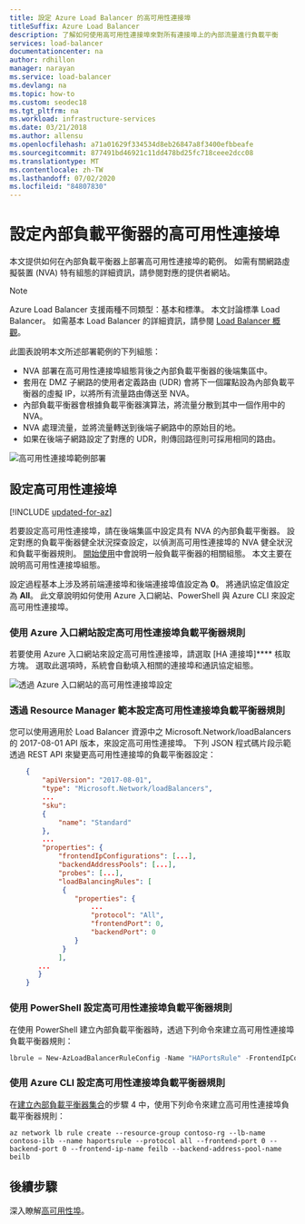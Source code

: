 ```yaml
---
title: 設定 Azure Load Balancer 的高可用性連接埠
titleSuffix: Azure Load Balancer
description: 了解如何使用高可用性連接埠來對所有連接埠上的內部流量進行負載平衡
services: load-balancer
documentationcenter: na
author: rdhillon
manager: narayan
ms.service: load-balancer
ms.devlang: na
ms.topic: how-to
ms.custom: seodec18
ms.tgt_pltfrm: na
ms.workload: infrastructure-services
ms.date: 03/21/2018
ms.author: allensu
ms.openlocfilehash: a71a01629f334534d8eb26847a8f3400efbbeafe
ms.sourcegitcommit: 877491bd46921c11dd478bd25fc718ceee2dcc08
ms.translationtype: MT
ms.contentlocale: zh-TW
ms.lasthandoff: 07/02/2020
ms.locfileid: "84807830"
---
```

# <a name="configure-high-availability-ports-for-an-internal-load-balancer"></a>設定內部負載平衡器的高可用性連接埠

本文提供如何在內部負載平衡器上部署高可用性連接埠的範例。 如需有關網路虛擬裝置 (NVA) 特有組態的詳細資訊，請參閱對應的提供者網站。

>[!NOTE]
>Azure Load Balancer 支援兩種不同類型：基本和標準。 本文討論標準 Load Balancer。 如需基本 Load Balancer 的詳細資訊，請參閱 [Load Balancer 概觀](load-balancer-overview.md)。

此圖表說明本文所述部署範例的下列組態：

- NVA 部署在高可用性連接埠組態背後之內部負載平衡器的後端集區中。 
- 套用在 DMZ 子網路的使用者定義路由 (UDR) 會將下一個躍點設為內部負載平衡器的虛擬 IP，以將所有流量路由傳送至 NVA。 
- 內部負載平衡器會根據負載平衡器演算法，將流量分散到其中一個作用中的 NVA。
- NVA 處理流量，並將流量轉送到後端子網路中的原始目的地。
- 如果在後端子網路設定了對應的 UDR，則傳回路徑則可採用相同的路由。 

![高可用性連接埠範例部署](./media/load-balancer-configure-ha-ports/haports.png)

## <a name="configure-high-availability-ports"></a>設定高可用性連接埠

[!INCLUDE [updated-for-az](../../includes/updated-for-az.md)]

若要設定高可用性連接埠，請在後端集區中設定具有 NVA 的內部負載平衡器。 設定對應的負載平衡器健全狀況探查設定，以偵測高可用性連接埠的 NVA 健全狀況和負載平衡器規則。 [開始使用](load-balancer-get-started-ilb-arm-portal.md)中會說明一般負載平衡器的相關組態。 本文主要在說明高可用性連接埠組態。

設定過程基本上涉及將前端連接埠和後端連接埠值設定為 **0**。 將通訊協定值設定為 **All**。 此文章說明如何使用 Azure 入口網站、PowerShell 與 Azure CLI 來設定高可用性連接埠。

### <a name="configure-a-high-availability-ports-load-balancer-rule-with-the-azure-portal"></a>使用 Azure 入口網站設定高可用性連接埠負載平衡器規則

若要使用 Azure 入口網站來設定高可用性連接埠，請選取 [HA 連接埠]**** 核取方塊。 選取此選項時，系統會自動填入相關的連接埠和通訊協定組態。 

![透過 Azure 入口網站的高可用性連接埠設定](./media/load-balancer-configure-ha-ports/haports-portal.png)

### <a name="configure-a-high-availability-ports-load-balancing-rule-via-the-resource-manager-template"></a>透過 Resource Manager 範本設定高可用性連接埠負載平衡器規則

您可以使用適用於 Load Balancer 資源中之 Microsoft.Network/loadBalancers 的 2017-08-01 API 版本，來設定高可用性連接埠。 下列 JSON 程式碼片段示範透過 REST API 來變更高可用性連接埠的負載平衡器設定：

```json
    {
        "apiVersion": "2017-08-01",
        "type": "Microsoft.Network/loadBalancers",
        ...
        "sku":
        {
            "name": "Standard"
        },
        ...
        "properties": {
            "frontendIpConfigurations": [...],
            "backendAddressPools": [...],
            "probes": [...],
            "loadBalancingRules": [
             {
                "properties": {
                    ...
                    "protocol": "All",
                    "frontendPort": 0,
                    "backendPort": 0
                }
             }
            ],
       ...
       }
    }
```

### <a name="configure-a-high-availability-ports-load-balancer-rule-with-powershell"></a>使用 PowerShell 設定高可用性連接埠負載平衡器規則

在使用 PowerShell 建立內部負載平衡器時，透過下列命令來建立高可用性連接埠負載平衡器規則：

```powershell
lbrule = New-AzLoadBalancerRuleConfig -Name "HAPortsRule" -FrontendIpConfiguration $frontendIP -BackendAddressPool $beAddressPool -Probe $healthProbe -Protocol "All" -FrontendPort 0 -BackendPort 0
```

### <a name="configure-a-high-availability-ports-load-balancer-rule-with-azure-cli"></a>使用 Azure CLI 設定高可用性連接埠負載平衡器規則

在[建立內部負載平衡器集合](load-balancer-get-started-ilb-arm-cli.md)的步驟 4 中，使用下列命令來建立高可用性連接埠負載平衡器規則：

```azurecli
az network lb rule create --resource-group contoso-rg --lb-name contoso-ilb --name haportsrule --protocol all --frontend-port 0 --backend-port 0 --frontend-ip-name feilb --backend-address-pool-name beilb
```

## <a name="next-steps"></a>後續步驟

深入瞭解[高可用性埠](load-balancer-ha-ports-overview.md)。